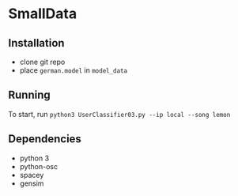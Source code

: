 # SmallData

## Installation
 - clone git repo
 - place `german.model` in `model_data`

## Running

To start, run `python3 UserClassifier03.py --ip local --song lemon`

## Dependencies
 - python 3
 - python-osc
 - spacey
 - gensim

